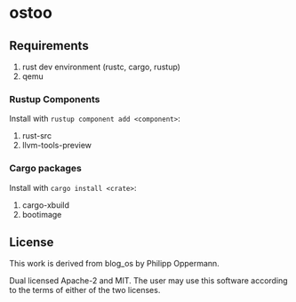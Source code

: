# ostoo

## Requirements

1. rust dev environment (rustc, cargo, rustup)
2. qemu

### Rustup Components

Install with `rustup component add <component>`:

1. rust-src
2. llvm-tools-preview

### Cargo packages

Install with `cargo install <crate>`:

1. cargo-xbuild
2. bootimage

## License

This work is derived from blog_os by Philipp Oppermann.

Dual licensed Apache-2 and MIT. The user may use this software according to the terms of either of the two licenses.
